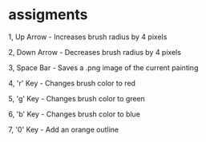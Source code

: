 # assigments

1, Up Arrow - Increases brush radius by 4 pixels

2, Down Arrow - Decreases brush radius by 4 pixels

3, Space Bar - Saves a .png image of the current painting

4, 'r' Key - Changes brush color to red

5, 'g' Key - Changes brush color to green

6, 'b' Key - Changes brush color to blue

7, '0' Key - Add an orange outline
